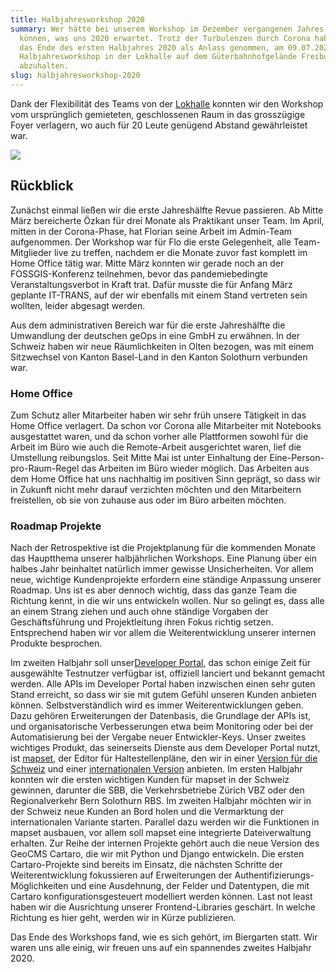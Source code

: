 ```yaml
---
title: Halbjahresworkshop 2020
summary: Wer hätte bei unserem Workshop im Dezember vergangenen Jahres erahnen
  können, was uns 2020 erwartet. Trotz der Turbulenzen durch Corona haben wir
  das Ende des ersten Halbjahres 2020 als Anlass genommen, am 09.07.2020 unseren
  Halbjahresworkshop in der Lokhalle auf dem Güterbahnhofgelände Freiburg
  abzuhalten.
slug: halbjahresworkshop-2020
---
```

Dank der Flexibilität des Teams von der [Lokhalle](https://www.lokhalle-freiburg.de/) konnten wir den Workshop vom ursprünglich gemieteten, geschlossenen Raum in das grosszügige Foyer verlagern, wo auch für 20 Leute genügend Abstand gewährleistet war.

![](/images/blog/halbjahresworkshop-2020/Lokhalle%20%281%29_0.jpg)

## Rückblick

Zunächst einmal ließen wir die erste Jahreshälfte Revue passieren. Ab Mitte März bereicherte Özkan für drei Monate als Praktikant unser Team. Im April, mitten in der Corona-Phase, hat Florian seine Arbeit im Admin-Team aufgenommen. Der Workshop war für Flo die erste Gelegenheit, alle Team-Mitglieder live zu treffen, nachdem er die Monate zuvor fast komplett im Home Office tätig war. Mitte März konnten wir gerade noch an der FOSSGIS-Konferenz teilnehmen, bevor das pandemiebedingte Veranstaltungsverbot in Kraft trat. Dafür musste die für Anfang März geplante IT-TRANS, auf der wir ebenfalls mit einem Stand vertreten sein wollten, leider abgesagt werden.

Aus dem administrativen Bereich war für die erste Jahreshälfte die Umwandlung der deutschen geOps in eine GmbH zu erwähnen. In der Schweiz haben wir neue Räumlichkeiten in Olten bezogen, was mit einem Sitzwechsel von Kanton Basel-Land in den Kanton Solothurn verbunden war.

### Home Office

Zum Schutz aller Mitarbeiter haben wir sehr früh unsere Tätigkeit in das Home Office verlagert. Da schon vor Corona alle Mitarbeiter mit Notebooks ausgestattet waren, und da schon vorher alle Plattformen sowohl für die Arbeit im Büro wie auch die Remote-Arbeit ausgerichtet waren, lief die Umstellung reibungslos. Seit Mitte Mai ist unter Einhaltung der Eine-Person-pro-Raum-Regel das Arbeiten im Büro wieder möglich. Das Arbeiten aus dem Home Office hat uns nachhaltig im positiven Sinn geprägt, so dass wir in Zukunft nicht mehr darauf verzichten möchten und den Mitarbeitern freistellen, ob sie von zuhause aus oder im Büro arbeiten möchten.

### Roadmap Projekte

Nach der Retrospektive ist die Projektplanung für die kommenden Monate das Hauptthema unserer halbjährlichen Workshops. Eine Planung über ein halbes Jahr beinhaltet natürlich immer gewisse Unsicherheiten. Vor allem neue, wichtige Kundenprojekte erfordern eine ständige Anpassung unserer Roadmap. Uns ist es aber dennoch wichtig, dass das ganze Team die Richtung kennt, in die wir uns entwickeln wollen. Nur so gelingt es, dass alle an einem Strang ziehen und auch ohne ständige Vorgaben der Geschäftsführung und Projektleitung ihren Fokus richtig setzen. Entsprechend haben wir vor allem die Weiterentwicklung unserer internen Produkte besprochen.

Im zweiten Halbjahr soll unser[Developer Portal](https://developer.geops.io/), das schon einige Zeit für ausgewählte Testnutzer verfügbar ist, offiziell lanciert und bekannt gemacht werden. Alle APIs im Developer Portal haben inzwischen einen sehr guten Stand erreicht, so dass wir sie mit gutem Gefühl unseren Kunden anbieten können. Selbstverständlich wird es immer Weiterentwicklungen geben. Dazu gehören Erweiterungen der Datenbasis, die Grundlage der APIs ist, und organisatorische Verbesserungen etwa beim Monitoring oder bei der Automatisierung bei der Vergabe neuer Entwickler-Keys. Unser zweites wichtiges Produkt, das seinerseits Dienste aus dem Developer Portal nutzt, ist [mapset](https://geops.ch/mapset), der Editor für Haltestellenpläne, den wir in einer [Version für die Schweiz](https://www.mapset.ch/) und einer [internationalen Version](https://www.mapset.io/) anbieten. Im ersten Halbjahr konnten wir die ersten wichtigen Kunden für mapset in der Schweiz gewinnen, darunter die SBB, die Verkehrsbetriebe Zürich VBZ oder den Regionalverkehr Bern Solothurn RBS. Im zweiten Halbjahr möchten wir in der Schweiz neue Kunden an Bord holen und die Vermarktung der internationalen Variante starten. Parallel dazu werden wir die Funktionen in mapset ausbauen, vor allem soll mapset eine integrierte Dateiverwaltung erhalten. Zur Reihe der internen Projekte gehört auch die neue Version des GeoCMS Cartaro, die wir mit Python und Django entwickeln. Die ersten Cartaro-Projekte sind bereits im Einsatz, die nächsten Schritte der Weiterentwicklung fokussieren auf Erweiterungen der Authentifizierungs-Möglichkeiten und eine Ausdehnung, der Felder und Datentypen, die mit Cartaro konfigurationsgesteuert modelliert werden können. Last not least haben wir die Ausrichtung unserer Frontend-Libraries geschärt. In welche Richtung es hier geht, werden wir in Kürze publizieren.

Das Ende des Workshops fand, wie es sich gehört, im Biergarten statt. Wir waren uns alle einig, wir freuen uns auf ein spannendes zweites Halbjahr 2020.
